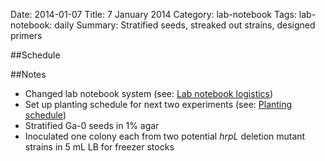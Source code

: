 Date: 2014-01-07
Title: 7 January 2014
Category: lab-notebook
Tags: lab-notebook: daily
Summary: Stratified seeds, streaked out strains, designed primers

##Schedule

##Notes

* Changed lab notebook system (see: [Lab notebook logistics](lab-notebook-logistics.html))
* Set up planting schedule for next two experiments (see: [Planting schedule](planting-schedule.html))
* Stratified Ga-0 seeds in 1% agar
* Inoculated one colony each from two potential _hrpL_ deletion mutant strains in 5 mL LB for freezer stocks


